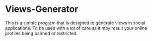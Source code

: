 # Views-Generator
This is a simple program that is designed to generate views in social applications.
To be used with a lot of care as it may result your online profiles being banned or restricted.